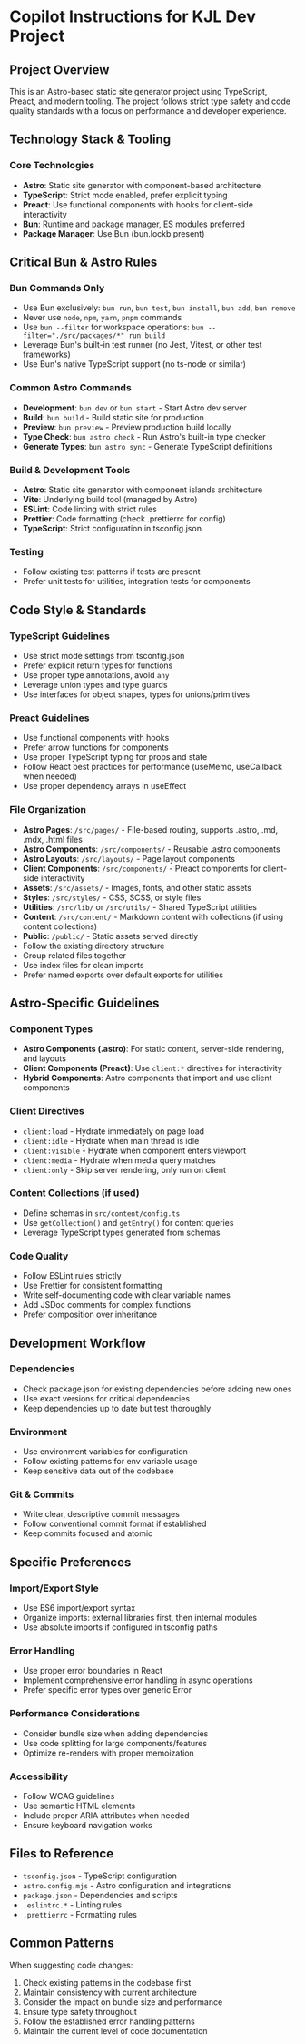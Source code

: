 # Copilot Instructions for KJL Dev Project

## Project Overview

This is an Astro-based static site generator project using TypeScript, Preact, and modern tooling. The project follows strict type safety and code quality standards with a focus on performance and developer experience.

## Technology Stack & Tooling

### Core Technologies

- **Astro**: Static site generator with component-based architecture
- **TypeScript**: Strict mode enabled, prefer explicit typing
- **Preact**: Use functional components with hooks for client-side interactivity
- **Bun**: Runtime and package manager, ES modules preferred
- **Package Manager**: Use Bun (bun.lockb present)

## Critical Bun & Astro Rules

### Bun Commands Only

- Use Bun exclusively: `bun run`, `bun test`, `bun install`, `bun add`, `bun remove`
- Never use `node`, `npm`, `yarn`, `pnpm` commands
- Use `bun --filter` for workspace operations: `bun --filter="./src/packages/*" run build`
- Leverage Bun's built-in test runner (no Jest, Vitest, or other test frameworks)
- Use Bun's native TypeScript support (no ts-node or similar)

### Common Astro Commands

- **Development**: `bun dev` or `bun start` - Start Astro dev server
- **Build**: `bun build` - Build static site for production
- **Preview**: `bun preview` - Preview production build locally
- **Type Check**: `bun astro check` - Run Astro's built-in type checker
- **Generate Types**: `bun astro sync` - Generate TypeScript definitions

### Build & Development Tools

- **Astro**: Static site generator with component islands architecture
- **Vite**: Underlying build tool (managed by Astro)
- **ESLint**: Code linting with strict rules
- **Prettier**: Code formatting (check .prettierrc for config)
- **TypeScript**: Strict configuration in tsconfig.json

### Testing

- Follow existing test patterns if tests are present
- Prefer unit tests for utilities, integration tests for components

## Code Style & Standards

### TypeScript Guidelines

- Use strict mode settings from tsconfig.json
- Prefer explicit return types for functions
- Use proper type annotations, avoid `any`
- Leverage union types and type guards
- Use interfaces for object shapes, types for unions/primitives

### Preact Guidelines

- Use functional components with hooks
- Prefer arrow functions for components
- Use proper TypeScript typing for props and state
- Follow React best practices for performance (useMemo, useCallback when needed)
- Use proper dependency arrays in useEffect

### File Organization

- **Astro Pages**: `/src/pages/` - File-based routing, supports .astro, .md, .mdx, .html files
- **Astro Components**: `/src/components/` - Reusable .astro components
- **Astro Layouts**: `/src/layouts/` - Page layout components
- **Client Components**: `/src/components/` - Preact components for client-side interactivity
- **Assets**: `/src/assets/` - Images, fonts, and other static assets
- **Styles**: `/src/styles/` - CSS, SCSS, or style files
- **Utilities**: `/src/lib/` or `/src/utils/` - Shared TypeScript utilities
- **Content**: `/src/content/` - Markdown content with collections (if using content collections)
- **Public**: `/public/` - Static assets served directly
- Follow the existing directory structure
- Group related files together
- Use index files for clean imports
- Prefer named exports over default exports for utilities

## Astro-Specific Guidelines

### Component Types

- **Astro Components (.astro)**: For static content, server-side rendering, and layouts
- **Client Components (Preact)**: Use `client:*` directives for interactivity
- **Hybrid Components**: Astro components that import and use client components

### Client Directives

- `client:load` - Hydrate immediately on page load
- `client:idle` - Hydrate when main thread is idle
- `client:visible` - Hydrate when component enters viewport
- `client:media` - Hydrate when media query matches
- `client:only` - Skip server rendering, only run on client

### Content Collections (if used)

- Define schemas in `src/content/config.ts`
- Use `getCollection()` and `getEntry()` for content queries
- Leverage TypeScript types generated from schemas

### Code Quality

- Follow ESLint rules strictly
- Use Prettier for consistent formatting
- Write self-documenting code with clear variable names
- Add JSDoc comments for complex functions
- Prefer composition over inheritance

## Development Workflow

### Dependencies

- Check package.json for existing dependencies before adding new ones
- Use exact versions for critical dependencies
- Keep dependencies up to date but test thoroughly

### Environment

- Use environment variables for configuration
- Follow existing patterns for env variable usage
- Keep sensitive data out of the codebase

### Git & Commits

- Write clear, descriptive commit messages
- Follow conventional commit format if established
- Keep commits focused and atomic

## Specific Preferences

### Import/Export Style

- Use ES6 import/export syntax
- Organize imports: external libraries first, then internal modules
- Use absolute imports if configured in tsconfig paths

### Error Handling

- Use proper error boundaries in React
- Implement comprehensive error handling in async operations
- Prefer specific error types over generic Error

### Performance Considerations

- Consider bundle size when adding dependencies
- Use code splitting for large components/features
- Optimize re-renders with proper memoization

### Accessibility

- Follow WCAG guidelines
- Use semantic HTML elements
- Include proper ARIA attributes when needed
- Ensure keyboard navigation works

## Files to Reference

- `tsconfig.json` - TypeScript configuration
- `astro.config.mjs` - Astro configuration and integrations
- `package.json` - Dependencies and scripts
- `.eslintrc.*` - Linting rules
- `.prettierrc` - Formatting rules

## Common Patterns

When suggesting code changes:

1. Check existing patterns in the codebase first
2. Maintain consistency with current architecture
3. Consider the impact on bundle size and performance
4. Ensure type safety throughout
5. Follow the established error handling patterns
6. Maintain the current level of code documentation
